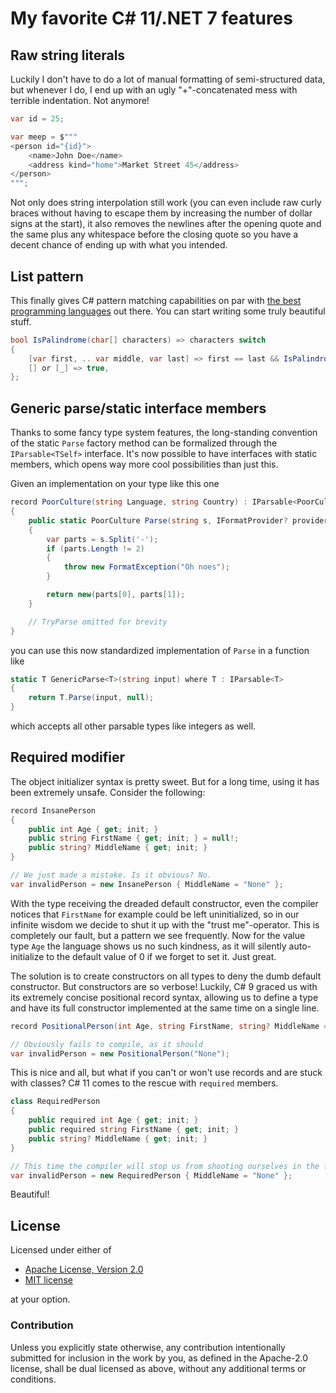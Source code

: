 # My favorite C# 11/.NET 7 features

## Raw string literals

Luckily I don't have to do a lot of manual formatting of semi-structured data,
but whenever I do, I end up with an ugly "+"-concatenated mess with terrible
indentation. Not anymore!

```csharp
var id = 25;

var meep = $"""
<person id="{id}">
    <name>John Doe</name>
    <address kind="home">Market Street 45</address>
</person>
""";
```

Not only does string interpolation still work (you can even include raw curly
braces without having to escape them by increasing the number of dollar signs
at the start), it also removes the newlines after the opening quote and the
same plus any whitespace before the closing quote so you have a decent chance
of ending up with what you intended.

## List pattern

This finally gives C# pattern matching capabilities on par with [the best
programming languages](https://adventures.michaelfbryan.com/posts/daily/slice-patterns/#checking-for-palindromes)
out there. You can start writing some truly beautiful stuff.

```csharp
bool IsPalindrome(char[] characters) => characters switch
{
    [var first, .. var middle, var last] => first == last && IsPalindrome(middle),
    [] or [_] => true,
};
```

## Generic parse/static interface members

Thanks to some fancy type system features, the long-standing convention of the
static `Parse` factory method can be formalized through the `IParsable<TSelf>`
interface. It's now possible to have interfaces with static members, which
opens way more cool possibilities than just this.

Given an implementation on your type like this one

```csharp
record PoorCulture(string Language, string Country) : IParsable<PoorCulture>
{
    public static PoorCulture Parse(string s, IFormatProvider? provider)
    {
        var parts = s.Split('-');
        if (parts.Length != 2)
        {
            throw new FormatException("Oh noes");
        }

        return new(parts[0], parts[1]);
    }

    // TryParse omitted for brevity
}
```

you can use this now standardized implementation of `Parse` in a function like

```csharp
static T GenericParse<T>(string input) where T : IParsable<T>
{
    return T.Parse(input, null);
}
```

which accepts all other parsable types like integers as well.

## Required modifier

The object initializer syntax is pretty sweet. But for a long time, using it
has been extremely unsafe. Consider the following:

```csharp
record InsanePerson
{
    public int Age { get; init; }
    public string FirstName { get; init; } = null!;
    public string? MiddleName { get; init; }
}

// We just made a mistake. Is it obvious? No.
var invalidPerson = new InsanePerson { MiddleName = "None" };
```

With the type receiving the dreaded default constructor, even the compiler
notices that `FirstName` for example could be left uninitialized, so in our
infinite wisdom we decide to shut it up with the "trust me"-operator. This is
completely our fault, but a pattern we see frequently. Now for the value type
`Age` the language shows us no such kindness, as it will silently
auto-initialize to the default value of 0 if we forget to set it. Just great.

The solution is to create constructors on all types to deny the dumb default
constructor. But constructors are so verbose! Luckily, C# 9 graced us with its
extremely concise positional record syntax, allowing us to define a type and
have its full constructor implemented at the same time on a single line.

```csharp
record PositionalPerson(int Age, string FirstName, string? MiddleName = null);

// Obviously fails to compile, as it should
var invalidPerson = new PositionalPerson("None");
```

This is nice and all, but what if you can't or won't use records and are stuck
with classes? C# 11 comes to the rescue with `required` members.

```csharp
class RequiredPerson
{
    public required int Age { get; init; }
    public required string FirstName { get; init; }
    public string? MiddleName { get; init; }
}

// This time the compiler will stop us from shooting ourselves in the foot
var invalidPerson = new RequiredPerson { MiddleName = "None" };
```

Beautiful!

## License

Licensed under either of

- [Apache License, Version 2.0](LICENSE-APACHE)
- [MIT license](LICENSE-MIT)

at your option.

### Contribution

Unless you explicitly state otherwise, any contribution intentionally submitted
for inclusion in the work by you, as defined in the Apache-2.0 license, shall
be dual licensed as above, without any additional terms or conditions.
